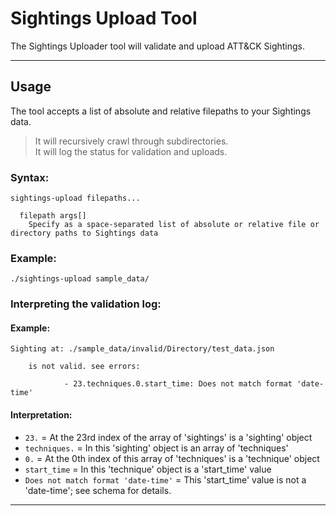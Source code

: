 # Sightings Upload Tool
The Sightings Uploader tool will validate and upload ATT&CK Sightings.

---

## Usage
The tool accepts a list of absolute and relative filepaths to your Sightings data. 

> It will recursively crawl through subdirectories.  
> It will log the status for validation and uploads.  

### Syntax: 
```
sightings-upload filepaths...

  filepath args[]
  	Specify as a space-separated list of absolute or relative file or directory paths to Sightings data
```

### Example:
```
./sightings-upload sample_data/
```

### Interpreting the validation log:

#### Example: 
```
Sighting at: ./sample_data/invalid/Directory/test_data.json

	is not valid. see errors:

			- 23.techniques.0.start_time: Does not match format 'date-time'
```
#### Interpretation:
- `23.` = At the 23rd index of the array of 'sightings' is a 'sighting' object
- `techniques.` = In this 'sighting' object is an array of 'techniques'
- `0.` = At the 0th index of this array of 'techniques' is a 'technique' object
- `start_time` = In this 'technique' object is a 'start_time' value
- `Does not match format 'date-time'` = This 'start_time' value is not a 'date-time'; see schema for details.

---